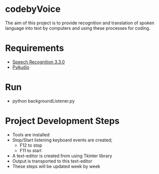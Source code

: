 # codebyVoice

The aim of this project is to provide recognition and translation of spoken language into text by computers and using these processes for coding.

# Requirements

* [Speech Recognition 3.3.0](https://pypi.python.org/pypi/SpeechRecognition/)
* [PyAudio](https://pypi.python.org/pypi/SpeechRecognition/)

# Run

* python backgroundListener.py

# Project Development Steps

* Tools are installed
* Stop/Start listening keyboard events are created;
	- F12 to stop
	- F11 to start
* A text-editor is created from using Tkinter library
* Output is transported to this text-editor
* These steps will be updated week by week